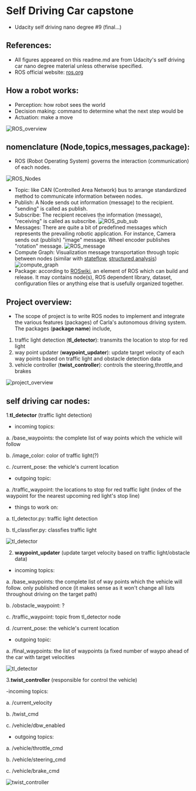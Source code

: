 # Self Driving Car capstone
- Udacity self driving nano degree #9 (final...)

## References:
- All figures appeared on this readme.md are from Udacity's self driving car nano degree material unless otherwise specified. 
- ROS official website: [ros.org](https://www.ros.org/)

## How a robot works: 
- Perception: how robot sees the world
- Decision making: command to determine what the next step would be
- Actuation: make a move 

![ROS_overview](/selfdriving_final_figure/ros.png)

## nomenclature (Node,topics,messages,package):
- ROS (Robot Operating System) governs the interaction (communication) of each nodes. 

![ROS_Nodes](/selfdriving_final_figure/nodes.png)

- Topic: 
like CAN (Controlled Area Network) bus to arrange standardized method to communicate information between nodes. 
- Publish: 
A Node sends out information (message) to the recipient. "sending" is called as publish. 
- Subscribe: 
The recipient receives the information (message), "receiving" is called as subscribe. 
![ROS_pub_sub](/selfdriving_final_figure/pub_sub_architecture.png)
- Messages: 
There are quite a bit of predefined messages which represents the prevailing robotic application. For instance, Camera sends out (publish) "image" message. Wheel encoder publishes "rotation" message. 
![ROS_message](/selfdriving_final_figure/ROS_message.png)
- Compute Graph: 
Visualization message transportation through topic between nodes (similar with [stateflow](https://www.mathworks.com/products/stateflow.html), [structured analysis](https://en.wikipedia.org/wiki/Structured_analysis))
![compute_graph](/selfdriving_final_figure/compute_graph.png)
- Package: according to [ROSwiki](http://wiki.ros.org/ROS/Concepts), an element of ROS which can build and release. It may contains node(s), ROS dependent library, dataset, configuration files or anything else that is usefully organized together. 

## Project overview:

- The scope of project is to write ROS nodes to implement and integrate the various features (packages) of Carla's autonomous driving system. The packages (**package name**) include, 

1. traffic light detection (**tl_detector**): transmits the location to stop for red light
2. way point updater (**waypoint_updater**): update target velocity of each way points based on traffic light and obstacle detection data
3. vehicle controller (**twist_controller**): controls the steering,throttle,and brakes

![project_overview](/selfdriving_final_figure/project_overview.png)

## self driving car nodes:

1.**tl_detector** (traffic light detection)

- incoming topics:  

a. /base_waypoints: the complete list of way points which the vehicle will follow      

b. /image_color: color of traffic light(?)    

c.  /current_pose: the vehicle's current location   

- outgoing topic:    

a.  /traffic_waypoint: the locations to stop for red traffic light (index of the waypoint for the nearest upcoming red light's stop line)     
- things to work on:    

a. tl_detector.py: traffic light detection       

b. tl_classfier.py: classfies traffic light      

![tl_detector](/selfdriving_final_figure/tl-detector-ros-graph.png)

2. **waypoint_updater** (update target velocity based on traffic light/obstacle data)

- incoming topics:  

a.  /base_waypoints: the complete list of way points which the vehicle will follow. only published once (it makes sense as it won't change all lists throughout driving on the target path) 

b.  /obstacle_waypoint: ?    

c.  /traffic_waypoint: topic from tl_detector node    

d.  /current_pose: the vehicle's current location     

- outgoing topic:    

a.  /final_waypoints: the list of waypoints (a fixed number of waypo ahead of the car with target velocities  

![tl_detector](/selfdriving_final_figure/waypoint-updater-ros-graph.png)

3.**twist_controller** (responsible for control the vehicle)    

-incoming topics:      

a.  /current_velocity      

b.  /twist_cmd      

c.  /vehicle/dbw_enabled      

- outgoing topics:      

a.  /vehicle/throttle_cmd    

b.  /vehicle/steering_cmd    

c.  /vehicle/brake_cmd    

![twist_controller](/selfdriving_final_figure/dbw-node-ros-graph.png)
